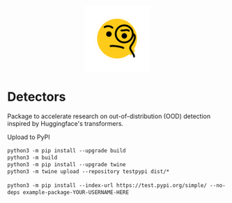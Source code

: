 <p align="center">
    <br>
    <img src="./face-with-monocle.svg" width="150" height="150" /> 
    <br>
</p>

# Detectors


Package to accelerate research on out-of-distribution (OOD) detection inspired by Huggingface's transformers.


Upload to PyPI
```
python3 -m pip install --upgrade build
python3 -m build
python3 -m pip install --upgrade twine
python3 -m twine upload --repository testpypi dist/*

python3 -m pip install --index-url https://test.pypi.org/simple/ --no-deps example-package-YOUR-USERNAME-HERE
```